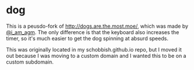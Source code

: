 # dog
This is a peusdo-fork of http://dogs.are.the.most.moe/, which was made by [\@i_am_agm](http://twitter.com/i_am_agm). The only difference is that the keyboard also increases the timer, so it's much easier to get the dog spinning at absurd speeds.

This was originally located in my schobbish.github.io repo, but I moved it out because I was moving to a custom domain and I wanted this to be on a custom subdomain. 
